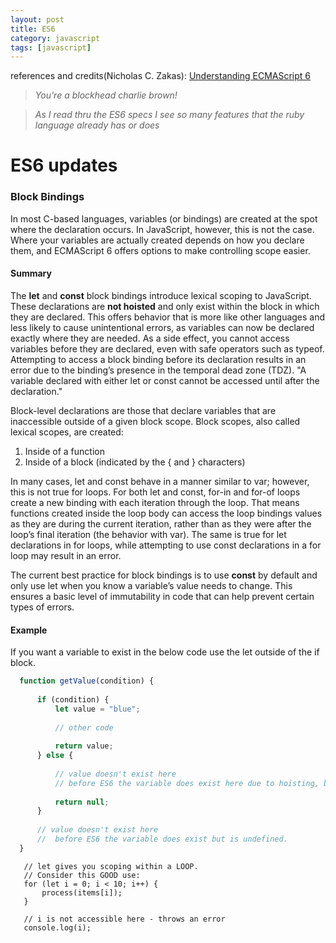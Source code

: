 ```yaml
---
layout: post
title: ES6
category: javascript
tags: [javascript]
---
```


references and credits(Nicholas C. Zakas): [Understanding ECMAScript 6](https://leanpub.com/understandinges6/read/#leanpub-auto-introduction)
   
> *You're a blockhead charlie brown!*  

> *As I read thru the ES6 specs I see so many features that the ruby language already has or does*

# ES6 updates
### Block Bindings
In most C-based languages, variables (or bindings) are created at the spot where the declaration occurs. In JavaScript, however, this is not the case. Where your variables are actually created depends on how you declare them, and ECMAScript 6 offers options to make controlling scope easier.
  
#### Summary
The **let** and **const** block bindings introduce lexical scoping to JavaScript. These declarations are **not hoisted** and only exist within the block in which they are declared. This offers behavior that is more like other languages and less likely to cause unintentional errors, as variables can now be declared exactly where they are needed. As a side effect, you cannot access variables before they are declared, even with safe operators such as typeof. Attempting to access a block binding before its declaration results in an error due to the binding’s presence in the temporal dead zone (TDZ). "A variable declared with either let or const cannot be accessed until after the declaration."
    
Block-level declarations are those that declare variables that are inaccessible outside of a given block scope. Block scopes, also called lexical scopes, are created:
  1. Inside of a function
  2. Inside of a block (indicated by the { and } characters)
 
 
In many cases, let and const behave in a manner similar to var; however, this is not true for loops. For both let and const, for-in and for-of loops create a new binding with each iteration through the loop. That means functions created inside the loop body can access the loop bindings values as they are during the current iteration, rather than as they were after the loop’s final iteration (the behavior with var). The same is true for let declarations in for loops, while attempting to use const declarations in a for loop may result in an error.
    
The current best practice for block bindings is to use **const** by default and only use let when you know a variable’s value needs to change. This ensures a basic level of immutability in code that can help prevent certain types of errors.
  
#### Example
If you want a variable to exist in the below code use the let outside of the if block.
   ```javascript
     function getValue(condition) {
     
         if (condition) {
             let value = "blue";
     
             // other code
     
             return value;
         } else {
     
             // value doesn't exist here 
             // before ES6 the variable does exist here due to hoisting, but is undefined.
     
             return null;
         }
     
         // value doesn't exist here
         //  before ES6 the variable does exist but is undefined.
     }
   
   ```
       // let gives you scoping within a LOOP.
       // Consider this GOOD use:
       for (let i = 0; i < 10; i++) {
           process(items[i]);
       }
       
       // i is not accessible here - throws an error
       console.log(i);
 
  
